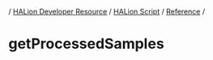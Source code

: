 / [HALion Developer Resource](../..//HALion-Developer-Resource.md) / [HALion Script](./HALion-Script.md) / [Reference](./Reference.md) /

# getProcessedSamples
